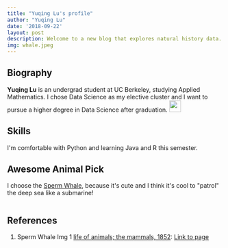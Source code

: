 ```yaml
---
title: "Yuqing Lu's profile"
author: "Yuqing Lu"
date: '2018-09-22'
layout: post
description: Welcome to a new blog that explores natural history data.
img: whale.jpeg
---
```


## Biography 

**Yuqing Lu** is an undergrad student at UC Berkeley, studying Applied Mathematics. I chose Data Science as my elective cluster and I want to pursue a higher degree in Data Science after graduation. 
 <a href="https://github.com/lynluyq"><img src="../assets/img/github2.png" width="27" height="27"></a>

## Skills

I'm comfortable with Python and learning Java and R this semester. 

## Awesome Animal Pick

I choose the [Sperm Whale](https://en.wikipedia.org/wiki/Sperm_whale), because it's cute and I think it's cool to "patrol" the deep sea like a submarine!

<center><p><img src="../assets/img/Mother_and_baby_sperm_whale.jpg" alt=""></p></center>
 
## References

1. Sperm Whale Img 1 [life of animals; the mammals, 1852](https://oceanwide-expeditions.com/to-do/wildlife/sperm-whale): [Link to page](https://oceanwide-4579.kxcdn.com/uploads/media-dynamic/cache/widen_1100/uploads/media/default/0001/18/thumb_17956_default_1600.jpeg)


